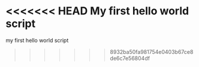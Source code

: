 <<<<<<< HEAD
My first hello world script
=======
 my first hello world script
>>>>>>> 8932ba50fa981754e0403b67ce8de6c7e56804df
